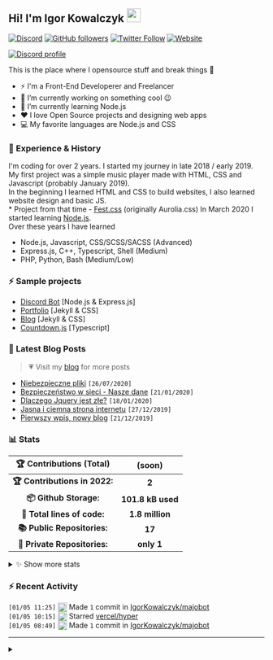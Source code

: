 <!-- ## Hi! I'm Igor Kowalczyk 🖐️ -->
## Hi! I'm Igor Kowalczyk <img src="https://raw.githubusercontent.com/igorkowalczyk/igorkowalczyk/master/src/images/wave.gif" width="27px">
[![Discord](https://img.shields.io/discord/666599184844980224?color=333&label=Chat&logo=discord&logoColor=fff&style=flat-square)](https://discord.gg/bVNNHuQ)
[![GitHub followers](https://img.shields.io/github/followers/igorkowalczyk?color=333&label=Follow&logo=github&logoColor=fff&style=flat-square)](https://github.com/IgorKowalczyk?tab=followers)
[![Twitter Follow](https://img.shields.io/twitter/follow/majonezexe?color=333&label=Follow&logo=twitter&logoColor=fff&style=flat-square)](https://twitter.com/majonezexe)
[![Website](https://img.shields.io/website?down_color=333&down_message=off&label=Website&logo=firefox&logoColor=fff&style=flat-square&up_color=333&up_message=up&url=https%3A%2F%2Figorkowalczyk.github.io)](https://igorkowalczyk.github.io)

[![Discord profile](https://discord.c99.nl/widget/theme-3/544164729354977282.png)](https://discord.com/users/544164729354977282)

This is the place where I opensource stuff and break things :rofl:

- ⚡  I'm a Front-End Developerer and Freelancer
- 🔭 I’m currently working on something cool :wink:
- 🌱 I’m currently learning Node.js
- ❤️ I love Open Source projects and designing web apps
- 💻 My favorite languages are Node.js and CSS

### 💪 Experience & History
I'm coding for over 2 years. I started my journey in late 2018 / early 2019.<br>
My first project was a simple music player made with HTML, CSS and Javascript (probably January 2019).<br>
In the beginning I learned HTML and CSS to build websites, I also learned website design and basic JS.<br>
\* Project from that time - [Fest.css](https://github.com/igorkowalczyk/fest) (originally Aurolia.css)
In March 2020 I started learning [Node.js](https://nodejs.org).<br>
Over these years I have learned
 * Node.js, Javascript, CSS/SCSS/SACSS (Advanced)
 * Express.js, C++, Typescript, Shell (Medium)
 * PHP, Python, Bash (Medium/Low)

### ⚡ Sample projects

* [Discord Bot](https://github.com/igorkowalczyk/majobot) [Node.js & Express.js]
* [Portfolio](https://igorkowalczyk.github.io) [Jekyll & CSS] 
* [Blog](https://igorkowalczyk.github.io/blog) [Jekyll & CSS] 
* [Countdown.js](https://igorkowalczyk.github.io/countdown) [Typescript] 

### 📕 Latest Blog Posts
> 💗 Visit my [blog](https://igorkowalczyk.github.io/blog) for more posts
<!-- START_SECTION:feed -->
   - [Niebezpieczne pliki](https://igorkowalczyk.github.io/blog/internet/2020/07/27/Niebezpieczne-pliki) `[26/07/2020]`
- [Bezpieczeństwo w sieci - Nasze dane](https://igorkowalczyk.github.io/blog/internet/2020/01/22/Bezpiecze%C5%84stwo-w-sieci-nasze-dane) `[21/01/2020]`
- [Dlaczego Jquery jest złe?](https://igorkowalczyk.github.io/blog/internet/programowanie/javascript/2020/01/19/Dlaczego-Jquery-jest-z%C5%82e) `[18/01/2020]`
- [Jasna i ciemna strona internetu](https://igorkowalczyk.github.io/blog/internet/2019/12/28/Jasna-i-ciemna-strona-internetu) `[27/12/2019]`
- [Pierwszy wpis, nowy blog](https://igorkowalczyk.github.io/blog/offtop/2019/12/22/Pierwszy-wpis,-nowy-blog) `[21/12/2019]`
<!-- Posts last updated on Thu Jan 06 2022 14:55:34 GMT+0000 (Coordinated Universal Time) -->
   <!-- END_SECTION:feed -->

### 📊 Stats

<!--START_SECTION:waka-->
 | 🏆 Contributions (Total) | (soon) |
|:-:|:-:|
| **🏆 Contributions in 2022:** | **2**|
| **📦 Github Storage:** | **101.8 kB used**|
| **📝 Total lines of code:** | **1.8 million**|
| **📚 Public Repositories:** | **17** |
| **🔑 Private Repositories:** | **only 1** |
<details><summary>✨ Show more stats</summary>

#### 🌞 I work most during day 

```text
🌞 Morning    151 commits    ████░░░░░░░░░░░░░░░░░░░░░   16.29% 
🌆 Daytime    469 commits    ████████████░░░░░░░░░░░░░   50.59% 
🌃 Evening    294 commits    ████████░░░░░░░░░░░░░░░░░   31.72% 
🌙 Night      13 commits     ░░░░░░░░░░░░░░░░░░░░░░░░░   1.4%
```
#### 📅 I'm most productive on Wednesday 

```text
Monday       127 commits    ███░░░░░░░░░░░░░░░░░░░░░░   13.7% 
Tuesday      175 commits    ████░░░░░░░░░░░░░░░░░░░░░   18.88% 
Wednesday    190 commits    █████░░░░░░░░░░░░░░░░░░░░   20.5% 
Thursday     137 commits    ███░░░░░░░░░░░░░░░░░░░░░░   14.78% 
Friday       120 commits    ███░░░░░░░░░░░░░░░░░░░░░░   12.94% 
Saturday     108 commits    ███░░░░░░░░░░░░░░░░░░░░░░   11.65% 
Sunday       70 commits     ██░░░░░░░░░░░░░░░░░░░░░░░   7.55%
```


#### 📊 Weekly work stats 

```text
💬 Programming Languages: 
JavaScript               12 hrs 23 mins      ███████████████████████░░   94.44% 
Bash                     29 mins             █░░░░░░░░░░░░░░░░░░░░░░░░   3.71% 
JSON                     12 mins             ░░░░░░░░░░░░░░░░░░░░░░░░░   1.62% 
Other                    1 min               ░░░░░░░░░░░░░░░░░░░░░░░░░   0.13% 
Text                     0 secs              ░░░░░░░░░░░░░░░░░░░░░░░░░   0.09%

💻 Operating System: 
Linux                    13 hrs 7 mins       █████████████████████████   100.0%
```

</details>

<!-- Wakatime stats generated at 2022-01-06 15:13:18.957096 -->
<!--END_SECTION:waka-->

### :zap: Recent Activity
<!--START_SECTION:activity-->
`[01/05 11:25]` <a href="https://github.com/igorkowalczyk" title="📝"><img alt="📝" src="https://github.com/igorkowalczykbot/github-activity/raw/master/icons/commit.png" align="top" height="18"></a> Made `1` commit in [IgorKowalczyk/majobot](https://github.com/IgorKowalczyk/majobot)  
`[01/05 10:15]` <a href="https://github.com/igorkowalczyk" title="⭐"><img alt="⭐" src="https://github.com/igorkowalczykbot/github-activity/raw/master/icons/star.png" align="top" height="18"></a> Starred [vercel/hyper](https://github.com/vercel/hyper)  
`[01/05 08:49]` <a href="https://github.com/igorkowalczyk" title="📝"><img alt="📝" src="https://github.com/igorkowalczykbot/github-activity/raw/master/icons/commit.png" align="top" height="18"></a> Made `1` commit in [IgorKowalczyk/majobot](https://github.com/IgorKowalczyk/majobot)  

</details>
<!--END_SECTION:activity-->

---

<details>
 <summary> </summary>
 <h5>The cake is a lie 🍰</h5>
 <a href="https://igorkowalczyk.github.io"><img src="https://komarev.com/ghpvc/?username=igorkowalczyk&style=flat-square&color=333333&label=Github+profile+views" alt="Github profile views"></a>
</details>